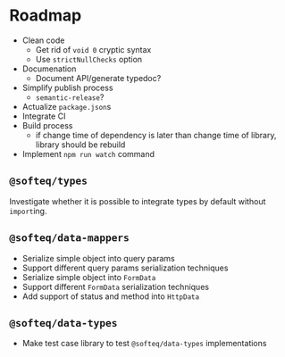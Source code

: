 # Roadmap

* Clean code
  * Get rid of `void 0` cryptic syntax
  * Use `strictNullChecks` option
* Documenation
  * Document API/generate typedoc?
* Simplify publish process
  * `semantic-release`?
* Actualize `package.json`s
* Integrate CI
* Build process
  * if change time of dependency is later than change time of library, library should be rebuild
* Implement `npm run watch` command
 
## `@softeq/types`

Investigate whether it is possible to integrate types by default without `import`ing.

## `@softeq/data-mappers`

* Serialize simple object into query params
* Support different query params serialization techniques
* Serialize simple object into `FormData`
* Support different `FormData` serialization techniques
* Add support of status and method into `HttpData`

## `@softeq/data-types`

* Make test case library to test `@softeq/data-types` implementations
